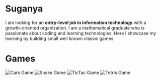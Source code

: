 # Suganya
I am looking for an **entry-level job in information technology** with a growth-oriented organization. I am a mathematical graduate who is passionate about coding and learning technologies. Here I showcase my learning by building small well known classic games.

# Games
![Cars Game](https://github.com/Suganyapselvam1/portfolio/blob/main/TicTacToe.gif?raw=true)
![Snake Game](https://github.com/[username]/[reponame]/blob/[branch]/image.jpg?raw=true)
![TicTac Game](https://github.com/[username]/[reponame]/blob/[branch]/image.jpg?raw=true)
![Tetris Game](https://github.com/[username]/[reponame]/blob/[branch]/image.jpg?raw=true)
